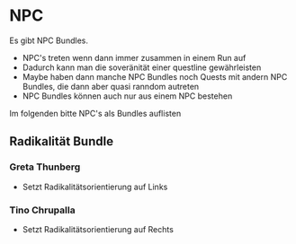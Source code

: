# NPC
Es gibt NPC Bundles.
- NPC's treten wenn dann immer zusammen in einem Run auf
- Dadurch kann man die soveränität einer questline gewährleisten
- Maybe haben dann manche NPC Bundles noch Quests mit andern NPC Bundles, die dann aber quasi ranndom autreten
- NPC Bundles können auch nur aus einem NPC bestehen

Im folgenden bitte NPC's als Bundles auflisten

## Radikalität Bundle
### Greta Thunberg
- Setzt Radikalitätsorientierung auf Links

### Tino Chrupalla
- Setzt Radikalitätsorientierung auf Rechts
